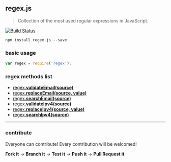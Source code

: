 ## regex.js

> Collection of the most used regular expressions in JavaScript.

[![Build Status](https://travis-ci.org/evandroeisinger/regex.js.svg?branch=master)](https://travis-ci.org/evandroeisinger/regex.js)

```shell
npm install regex.js --save
```

### basic usage
```javascript
var regex = require('regex');

```

### regex methods list

- [regex.**validateEmail(source)**](https://github.com/evandroeisinger/regex.js/blob/master/test/methods/validateEmail.js)
- [regex.**replaceEmail(source, value)**](https://github.com/evandroeisinger/regex.js/blob/master/test/methods/replaceEmails.js)
- [regex.**searchEmail(source)**](https://github.com/evandroeisinger/regex.js/blob/master/test/methods/searchEmail.js)
- [regex.**validateIpv4(source)**](https://github.com/evandroeisinger/regex.js/blob/master/test/methods/validateIpv4.js)
- [regex.**replaceIpv4(source, value)**](https://github.com/evandroeisinger/regex.js/blob/master/test/methods/replaceIpv4.js)
- [regex.**searchIpv4(source)**](https://github.com/evandroeisinger/regex.js/blob/master/test/methods/searchIpv4.js)

---
### contribute
Everyone can contribute! Every contribution will be welcomed!

**Fork it** -> **Branch it** -> **Test it** -> **Push it** -> **Pull Request it**
